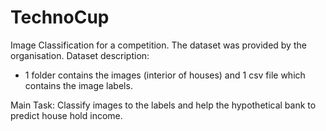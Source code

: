 # TechnoCup
Image Classification for a competition.
The dataset was provided by the organisation.
Dataset description:
  - 1 folder contains the images (interior of houses) and 1 csv file which contains the image labels.

Main Task: Classify images to the labels and help the hypothetical bank to predict house hold income.
